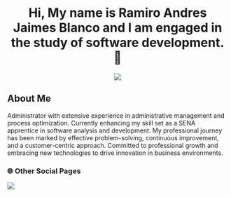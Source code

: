 <div align="center">
<h1 align="center">Hi, My name is Ramiro Andres Jaimes Blanco and I am engaged in the study of software development.👋</h1>


<img src="https://i.imgur.com/l83qrVL.png?1">
</div>
<h2>About Me </h2>
<p>Administrator with extensive experience in administrative management and process optimization. Currently enhancing my skill set as a SENA apprentice in software analysis and development. My professional journey has been marked by effective problem-solving, continuous improvement, and a customer-centric approach. Committed to professional growth and embracing new technologies to drive innovation in business environments.</p>


### 🌐 Other Social Pages

<a target="_blank" href="https://www.linkedin.com/in/ramiro-andres-jaimes-blanco-1922492ba"><img src="https://img.shields.io/badge/-LinkedIn-0077B5?style=for-the-badge&logo=Linkedin&logoColor=white"></img></a>


